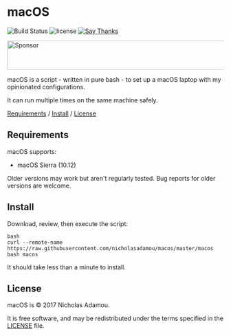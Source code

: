 macOS
======

![Build Status](https://travis-ci.org/nicholasadamou/macos.svg?branch=master)
![license](https://img.shields.io/apm/l/vim-mode.svg)
[![Say Thanks](https://img.shields.io/badge/say-thanks-ff69b4.svg)](https://saythanks.io/to/nicholasadamou)

<a target='_blank' rel='nofollow' href='https://app.codesponsor.io/link/9xfHBCXLLneQfkK8qiHeHcLd/nicholasadamou/macos'>
  <img alt='Sponsor' width='888' height='68' src='https://app.codesponsor.io/embed/9xfHBCXLLneQfkK8qiHeHcLd/nicholasadamou/macos.svg' />
</a>

macOS is a script - written in pure bash - to set up a macOS laptop with my opinionated configurations.

It can run multiple times on the same machine safely.

[Requirements](https://github.com/nicholasadamou/macos#requirements) / [Install](https://github.com/nicholasadamou/macos#install) / [License](https://github.com/nicholasadamou/macos#license)

Requirements
------------

macOS supports:

* macOS Sierra (10.12)

Older versions may work but aren't regularly tested. Bug reports for older
versions are welcome.

Install
-------

Download, review, then execute the script:

```
bash
curl --remote-name https://raw.githubusercontent.com/nicholasadamou/macos/master/macos
bash macos
```

It should take less than a minute to install.

License
-------

macOS is © 2017 Nicholas Adamou.

It is free software, and may be redistributed under the terms specified in the [LICENSE] file.

[LICENSE]: LICENSE
